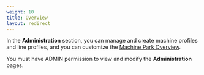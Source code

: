 ```yaml
---
weight: 10
title: Overview
layout: redirect
---
```


In the **Administration** section, you can manage and create machine profiles and line profiles, and you can customize the [Machine Park Overview](/oee/oee-dashboards/#machine-park).

You must have ADMIN permission to view and modify the **Administration** pages.
